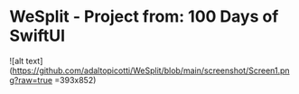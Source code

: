 # WeSplit - Project from: 100 Days of SwiftUI

![alt text](https://github.com/adaltopicotti/WeSplit/blob/main/screenshot/Screen1.png?raw=true =393x852)
